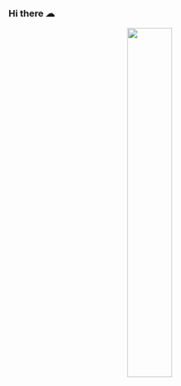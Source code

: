 ### Hi there ☁︎
<!--![IMG_6502](https://user-images.githubusercontent.com/28584133/106469766-0d64dd80-64e3-11eb-964e-b50f1e54713a.JPG)-->

<p align="center"> <img src="https://user-images.githubusercontent.com/28584133/106469766-0d64dd80-64e3-11eb-964e-b50f1e54713a.JPG" width="40%"> </p>

<!--
**wwjdtm/wwjdtm** is a ✨ _special_ ✨ repository because its `README.md` (this file) appears on your GitHub profile.

Here are some ideas to get you started:

- 🔭 I’m currently working on ...
- 🌱 I’m currently learning ...
- 👯 I’m looking to collaborate on ...
- 🤔 I’m looking for help with ...
- 💬 Ask me about ...
- 📫 How to reach me: ...
- 😄 Pronouns: ...
- ⚡ Fun fact: ...
-->
<!--
[![Hits](https://hits.seeyoufarm.com/api/count/incr/badge.svg?url=https%3A%2F%2Fgithub.com%2Fgjbae1212%2Fhit-counter&count_bg=%236D75D3&title_bg=%23212121&icon=ghostery.svg&icon_color=%23FFFFFF&title=hits&edge_flat=false)](https://hits.seeyoufarm.com)
-->
